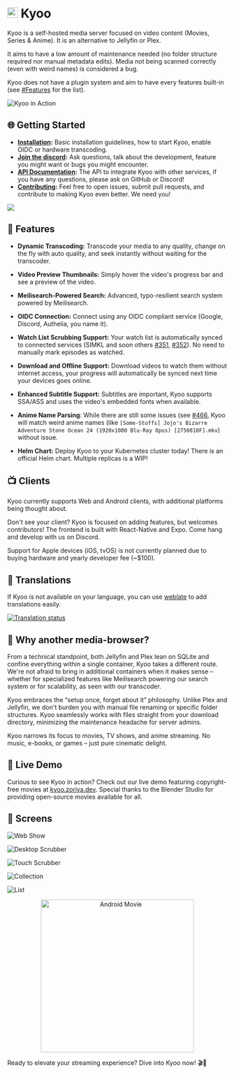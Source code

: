 # <img width="24px" src="./icons/icon-256x256.png" alt=""> Kyoo

Kyoo is a self-hosted media server focused on video content (Movies, Series & Anime). It is an alternative to Jellyfin or Plex.

It aims to have a low amount of maintenance needed (no folder structure required nor manual metadata edits). Media not being scanned correctly (even with weird names) is considered a bug.

Kyoo does not have a plugin system and aim to have every features built-in (see [#Features](#-features) for the list).

![Kyoo in Action](https://raw.githubusercontent.com/zoriya/kyoo/screens/home.png)

## 🌐 Getting Started

- **[Installation](./INSTALLING.md):** Basic installation guidelines, how to start Kyoo, enable OIDC or hardware transcoding.
- **[Join the discord](https://discord.gg/E6Apw3aFaA):** Ask questions, talk about the development, feature you might want or bugs you might encounter.
- **[API Documentation](https://kyoo.zoriya.dev/api/doc):** The API to integrate Kyoo with other services, if you have any questions, please ask on GitHub or Discord!
- **[Contributing](./CONTRIBUTING.md):** Feel free to open issues, submit pull requests, and contribute to making Kyoo even better. We need you!

[![](https://discord.com/api/guilds/1216460898139635753/widget.png?style=banner2)](https://discord.gg/zpA74Qpvj5)

## 🚀 Features

- **Dynamic Transcoding:** Transcode your media to any quality, change on the fly with auto quality, and seek instantly without waiting for the transcoder.

- **Video Preview Thumbnails:** Simply hover the video's progress bar and see a preview of the video.

- **Meilisearch-Powered Search:** Advanced, typo-resilient search system powered by Meilisearch.

- **OIDC Connection:** Connect using any OIDC compliant service (Google, Discord, Authelia, you name it).

- **Watch List Scrubbing Support:** Your watch list is automatically synced to connected services (SIMKL and soon others [#351](https://github.com/zoriya/Kyoo/issues/351), [#352](https://github.com/zoriya/Kyoo/issues/352)). No need to manually mark episodes as watched.

- **Download and Offline Support:** Download videos to watch them without internet access, your progress will automatically be synced next time your devices goes online.

- **Enhanced Subtitle Support:** Subtitles are important, Kyoo supports SSA/ASS and uses the video's embedded fonts when available.

- **Anime Name Parsing**: While there are still some issues (see [#466](https://github.com/zoriya/Kyoo/issues/466), Kyoo will match weird anime names (like `[Some-Stuffs] Jojo's Bizarre Adventure Stone Ocean 24 (1920x1080 Blu-Ray Opus) [2750810F].mkv`) without issue.

- **Helm Chart:** Deploy Kyoo to your Kubernetes cluster today!  There is an official Helm chart.  Multiple replicas is a WIP!

## 📺 Clients

Kyoo currently supports Web and Android clients, with additional platforms being thought about.

Don't see your client? Kyoo is focused on adding features, but welcomes contributors! The frontend is built with React-Native and Expo. Come hang and develop with us on Discord.

Support for Apple devices (iOS, tvOS) is not currently planned due to buying hardware and yearly developer fee (~$100).

## 📖 Translations

If Kyoo is not available on your language, you can use [weblate](https://hosted.weblate.org/engage/kyoo/) to add translations easily.

[![Translation status](https://hosted.weblate.org/widget/kyoo/kyoo/multi-auto.svg)](https://hosted.weblate.org/engage/kyoo/)

## 📜 Why another media-browser?

From a technical standpoint, both Jellyfin and Plex lean on SQLite and confine everything within a single container, Kyoo takes a different route. We're not afraid to bring in additional containers when it makes sense – whether for specialized features like Meilisearch powering our search system or for scalability, as seen with our transcoder.

Kyoo embraces the “setup once, forget about it” philosophy. Unlike Plex and Jellyfin, we don't burden you with manual file renaming or specific folder structures. Kyoo seamlessly works with files straight from your download directory, minimizing the maintenance headache for server admins.

Kyoo narrows its focus to movies, TV shows, and anime streaming. No music, e-books, or games – just pure cinematic delight.

## 🔗 Live Demo

Curious to see Kyoo in action? Check out our live demo featuring copyright-free movies at [kyoo.zoriya.dev](https://kyoo.zoriya.dev). Special thanks to the Blender Studio for providing open-source movies available for all.

## 👀 Screens

![Web Show](https://raw.githubusercontent.com/zoriya/kyoo/screens/show-details.png)

![Desktop Scrubber](https://raw.githubusercontent.com/zoriya/kyoo/screens/hover-scrubber.png)

![Touch Scrubber](https://raw.githubusercontent.com/zoriya/kyoo/screens/bottom-scrubber.png)

![Collection](https://raw.githubusercontent.com/zoriya/kyoo/screens/collection.png)

![List](https://raw.githubusercontent.com/zoriya/kyoo/screens/list.png)

<p align="center">
	<img
		src="https://raw.githubusercontent.com/zoriya/kyoo/screens/android-movie.png"
		alt="Android Movie"
		width="350"
	/>
</p>
Ready to elevate your streaming experience? Dive into Kyoo now! 🎬🎉

<!-- vim: set wrap: -->
